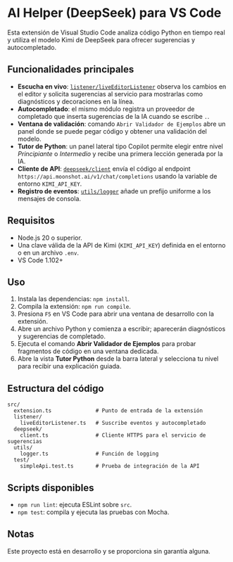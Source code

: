 # AI Helper (DeepSeek) para VS Code

Esta extensión de Visual Studio Code analiza código Python en tiempo real y utiliza el modelo Kimi de DeepSeek para ofrecer sugerencias y autocompletado.

## Funcionalidades principales

- **Escucha en vivo**: [`listener/liveEditorListener`](src/listener/liveEditorListener.ts) observa los cambios en el editor y solicita sugerencias al servicio para mostrarlas como diagnósticos y decoraciones en la línea.
- **Autocompletado**: el mismo módulo registra un proveedor de completado que inserta sugerencias de la IA cuando se escribe `.`.
- **Ventana de validación**: comando `Abrir Validador de Ejemplos` abre un panel donde se puede pegar código y obtener una validación del modelo.
- **Tutor de Python**: un panel lateral tipo Copilot permite elegir entre nivel *Principiante* o *Intermedio* y recibe una primera lección generada por la IA.
- **Cliente de API**: [`deepseek/client`](src/deepseek/client.ts) envía el código al endpoint `https://api.moonshot.ai/v1/chat/completions` usando la variable de entorno `KIMI_API_KEY`.
- **Registro de eventos**: [`utils/logger`](src/utils/logger.ts) añade un prefijo uniforme a los mensajes de consola.

## Requisitos

- Node.js 20 o superior.
- Una clave válida de la API de Kimi (`KIMI_API_KEY`) definida en el entorno o en un archivo `.env`.
- VS Code 1.102+

## Uso

1. Instala las dependencias: `npm install`.
2. Compila la extensión: `npm run compile`.
3. Presiona `F5` en VS Code para abrir una ventana de desarrollo con la extensión.
4. Abre un archivo Python y comienza a escribir; aparecerán diagnósticos y sugerencias de completado.
5. Ejecuta el comando **Abrir Validador de Ejemplos** para probar fragmentos de código en una ventana dedicada.
6. Abre la vista **Tutor Python** desde la barra lateral y selecciona tu nivel para recibir una explicación guiada.

## Estructura del código

```
src/
  extension.ts              # Punto de entrada de la extensión
  listener/
    liveEditorListener.ts   # Suscribe eventos y autocompletado
  deepseek/
    client.ts               # Cliente HTTPS para el servicio de sugerencias
  utils/
    logger.ts               # Función de logging
  test/
    simpleApi.test.ts       # Prueba de integración de la API
```

## Scripts disponibles

- `npm run lint`: ejecuta ESLint sobre `src`.
- `npm test`: compila y ejecuta las pruebas con Mocha.

## Notas

Este proyecto está en desarrollo y se proporciona sin garantía alguna.
